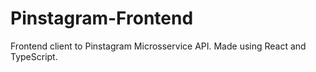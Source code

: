 # Pinstagram-Frontend
Frontend client to Pinstagram Microsservice API. Made using React and TypeScript.
